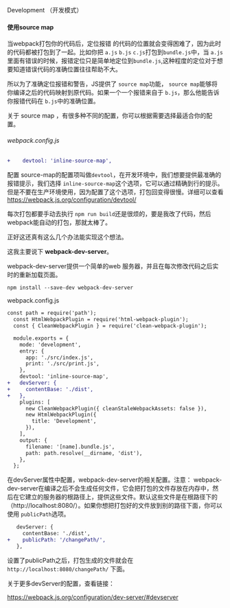 Development （开发模式）

#### 使用source map

当webpack打包你的代码后，定位报错 的代码的位置就会变得困难了，因为此时的代码都被打包到了一起。比如你把 `a.js` `b.js` `c.js`打包到`bundle.js`中，当 `a.js`里面有错误的时候，报错定位只是简单地定位到`bundle.js`,这种程度的定位对于想要知道错误代码的准确位置往往帮助不大。

所以为了准确定位报错和警告，JS提供了 `source map`功能， `source map`能够将你编译之后的代码映射到原代码。如果一个一个报错来自于 `b.js`，那么他能告诉你报错代码在 `b.js`中的准确位置。

关于 source map ，有很多种不同的配置，你可以根据需要选择最适合你的配置。

###### webpack.config.js

```diff
+    devtool: 'inline-source-map',
```

配置 source-map的配置项叫做`devtool`，在开发环境中，我们想要提供最准确的报错提示，我们选择 `inline-source-map`这个选项，它可以通过精确到行的提示。但是不要在生产环境使用，因为配置了这个选项，打包回变得很慢。详细可以查看 https://webpack.js.org/configuration/devtool/



每次打包都要手动去执行 `npm run build`还是很烦的，要是我改了代码，然后webpack能自动的打包，那就太棒了。

正好这还真有这么几个办法能实现这个想法。

这我主要说下 **webpack-dev-server**。

webpack-dev-server提供一个简单的web 服务器，并且在每次修改代码之后实时的重新加载页面。

```shell
npm install --save-dev webpack-dev-server
```

webpack.config.js

```diff
const path = require('path');
  const HtmlWebpackPlugin = require('html-webpack-plugin');
  const { CleanWebpackPlugin } = require('clean-webpack-plugin');

  module.exports = {
    mode: 'development',
    entry: {
      app: './src/index.js',
      print: './src/print.js',
    },
    devtool: 'inline-source-map',
+   devServer: {
+     contentBase: './dist',
+   },
    plugins: [
      new CleanWebpackPlugin({ cleanStaleWebpackAssets: false }),
      new HtmlWebpackPlugin({
        title: 'Development',
      }),
    ],
    output: {
      filename: '[name].bundle.js',
      path: path.resolve(__dirname, 'dist'),
    },
  };
```

在devServer属性中配置，webpack-dev-server的相关配置。注意： webpack-dev-server在编译之后不会生成任何文件，它会把打包的文件存放在内存中，然后在它建立的服务器的根路径上，提供这些文件。默认这些文件是在根路径下的（http://localhost:8080/）。如果你想把打包好的文件放到别的路径下面，你可以使用 `publicPath`选项。

```diff
   devServer: {
     contentBase: './dist',
+    publicPath: '/changePath/',
   },
```

设置了publicPath之后，打包生成的文件就会在 `http://localhost:8080/changePath/` 下面。

关于更多devServer的配置，查看链接：

https://webpack.js.org/configuration/dev-server/#devserver